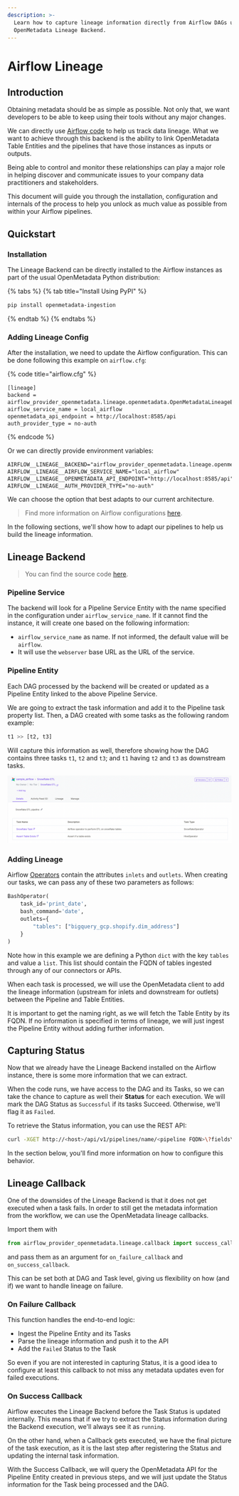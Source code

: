 ```yaml
---
description: >-
  Learn how to capture lineage information directly from Airflow DAGs using the
  OpenMetadata Lineage Backend.
---
```


# Airflow Lineage

## Introduction

Obtaining metadata should be as simple as possible. Not only that, we want developers to be able to keep using their tools without any major changes.

We can directly use [Airflow code](https://airflow.apache.org/docs/apache-airflow/stable/lineage.html#lineage-backend) to help us track data lineage. What we want to achieve through this backend is the ability to link OpenMetadata Table Entities and the pipelines that have those instances as inputs or outputs.

Being able to control and monitor these relationships can play a major role in helping discover and communicate issues to your company data practitioners and stakeholders.

This document will guide you through the installation, configuration and internals of the process to help you unlock as much value as possible from within your Airflow pipelines.

## Quickstart

### Installation

The Lineage Backend can be directly installed to the Airflow instances as part of the usual OpenMetadata Python distribution:

{% tabs %}
{% tab title="Install Using PyPI" %}
```bash
pip install openmetadata-ingestion
```
{% endtab %}
{% endtabs %}

### Adding Lineage Config

After the installation, we need to update the Airflow configuration. This can be done following this example on `airflow.cfg`:

{% code title="airflow.cfg" %}
```
[lineage]
backend = airflow_provider_openmetadata.lineage.openmetadata.OpenMetadataLineageBackend
airflow_service_name = local_airflow
openmetadata_api_endpoint = http://localhost:8585/api
auth_provider_type = no-auth
```
{% endcode %}

Or we can directly provide environment variables:

```
AIRFLOW__LINEAGE__BACKEND="airflow_provider_openmetadata.lineage.openmetadata.OpenMetadataLineageBackend"
AIRFLOW__LINEAGE__AIRFLOW_SERVICE_NAME="local_airflow"
AIRFLOW__LINEAGE__OPENMETADATA_API_ENDPOINT="http://localhost:8585/api"
AIRFLOW__LINEAGE__AUTH_PROVIDER_TYPE="no-auth"
```

We can choose the option that best adapts to our current architecture.&#x20;

> Find more information on Airflow configurations [here](https://airflow.apache.org/docs/apache-airflow/stable/howto/set-config.html).

In the following sections, we'll show how to adapt our pipelines to help us build the lineage information.

## Lineage Backend

> You can find the source code [here](https://github.com/open-metadata/OpenMetadata/tree/main/ingestion/src/airflow\_provider\_openmetadata).

### Pipeline Service

The backend will look for a Pipeline Service Entity with the name specified in the configuration under `airflow_service_name`. If it cannot find the instance, it will create one based on the following information:

* `airflow_service_name` as name. If not informed, the default value will be `airflow`.
* It will use the `webserver` base URL as the URL of the service.

### Pipeline Entity

Each DAG processed by the backend will be created or updated as a Pipeline Entity linked to the above Pipeline Service.

We are going to extract the task information and add it to the Pipeline task property list. Then, a DAG created with some tasks as the following random example:

```python
t1 >> [t2, t3]
```

Will capture this information as well, therefore showing how the DAG contains three tasks `t1`, `t2` and `t3`; and `t1` having `t2` and `t3` as downstream tasks.

![Pipeline and Tasks example](<../../../.gitbook/assets/image (7).png>)

### Adding Lineage

Airflow [Operators](https://airflow.apache.org/docs/apache-airflow/stable/\_api/airflow/models/baseoperator/index.html) contain the attributes `inlets` and `outlets`. When creating our tasks, we can pass any of these two parameters as follows:

```python
BashOperator(
    task_id='print_date',
    bash_command='date',
    outlets={
        "tables": ["bigquery_gcp.shopify.dim_address"]
    }
)
```

Note how in this example we are defining a Python `dict` with the key `tables` and value a `list`. This list should contain the FQDN of tables ingested through any of our connectors or APIs.

When each task is processed, we will use the OpenMetadata client to add the lineage information (upstream for inlets and downstream for outlets) between the Pipeline and Table Entities.

It is important to get the naming right, as we will fetch the Table Entity by its FQDN. If no information is specified in terms of lineage, we will just ingest the Pipeline Entity without adding further information.

## Capturing Status

Now that we already have the Lineage Backend installed on the Airflow instance, there is some more information that we can extract.

When the code runs, we have access to the DAG and its Tasks, so we can take the chance to capture as well their **Status** for each execution. We will mark the DAG Status as `Successful` if its tasks Succeed. Otherwise, we'll flag it as `Failed`.

To retrieve the Status information, you can use the REST API:

```bash
curl -XGET http://<host>/api/v1/pipelines/name/<pipeline FQDN>\?fields\=tasks,pipelineStatus
```

In the section below, you'll find more information on how to configure this behavior.

## Lineage Callback

One of the downsides of the Lineage Backend is that it does not get executed when a task fails. In order to still get the metadata information from the workflow, we can use the OpenMetadata lineage callbacks.

Import them with

```python
from airflow_provider_openmetadata.lineage.callback import success_callback, failure_callback
```

and pass them as an argument for `on_failure_callback` and `on_success_callback`.

This can be set both at DAG and Task level, giving us flexibility on how (and if) we want to handle lineage on failure.

### On Failure Callback

This function handles the end-to-end logic:

* Ingest the Pipeline Entity and its Tasks
* Parse the lineage information and push it to the API
* Add the `Failed` Status to the Task

So even if you are not interested in capturing Status, it is a good idea to configure at least this callback to not miss any metadata updates even for failed executions.

### On Success Callback

Airflow executes the Lineage Backend before the Task Status is updated internally. This means that if we try to extract the Status information during the Backend execution, we'll always see it as `running`.

On the other hand, when a Callback gets executed, we have the final picture of the task execution, as it is the last step after registering the Status and updating the internal task information.

With the Success Callback, we will query the OpenMetadata API for the Pipeline Entity created in previous steps, and we will just update the Status information for the Task being processed and the DAG.
